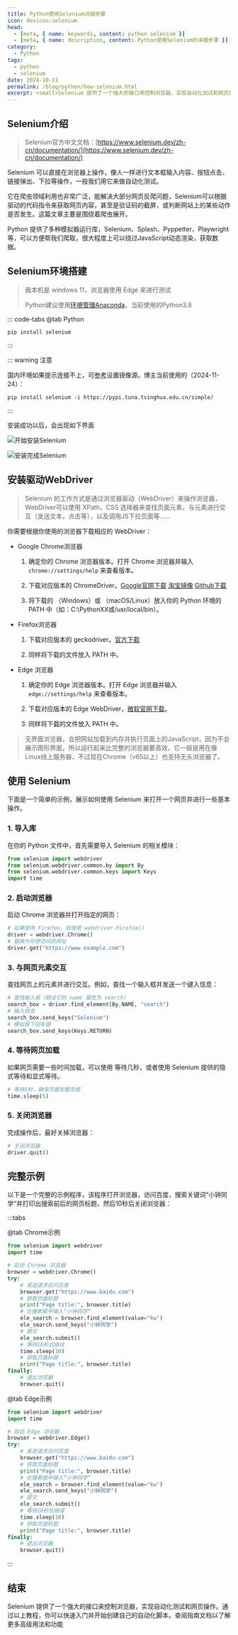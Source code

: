 ```yaml
---
title: Python使用Selenium详细步骤
icon: devicon:selenium
head:
  - [meta, { name: keywords, content: python selenium }]
  - [meta, { name: description, content: Python使用Selenium的详细步骤 }]
category:
  - Python
tags:
  - python
  - selenium
date: 2024-10-21
permalink: /blog/python/how-selenium.html
excerpt: <small>Selenium 提供了一个强大的接口来控制浏览器，实现自动化测试和网页操作。</small>
---
```


## Selenium介绍

> Selenium官方中文文档：[https://www.selenium.dev/zh-cn/documentation/](https://www.selenium.dev/zh-cn/documentation/)

Selenium 可以直接在浏览器上操作，像人一样进行文本框输入内容、按钮点击、链接弹出、下拉等操作，一般我们用它来做自动化测试。

它在爬虫领域利用也非常广泛，能解决大部分网页反爬问题，Selenium可以根据驱动的代码指令来获取网页内容，甚至是验证码的截屏，或判断网站上的某些动作是否发生。这篇文章主要是围绕着爬虫展开。

Python 提供了多种模拟器运行库，Selenium、Splash、Pyppetter、Playwright 等，可以方便帮我们爬取，很大程度上可以绕过JavaScript动态渲染，获取数据。


## Selenium环境搭建 ##

> 我本机是 windows 11，浏览器使用 Edge 来进行测试
>
> Python建议使用[环境管理Anaconda](20241124-how-anaconda.md)，当前使用的Python3.8

::: code-tabs
@tab Python

```sh:no-line-numbers
pip install selenium
```

:::

::: warning 注意

国内环境如果提示连接不上，可[参考](20241124-set-mirror.md)设置镜像源。博主当前使用的（2024-11-24）： 

```sh:no-line-numbers
pip install selenium -i https://pypi.tuna.tsinghua.edu.cn/simple/
```

:::

安装成功以后，会出现如下界面

![开始安装Selenium](/assets/python/selenium/01-install-start.png "开始安装Selenium")

![安装完成Selenium](/assets/python/selenium/01-install-finish.png "安装完成Selenium")

## 安装驱动WebDriver ##

> Selenium 的工作方式是通过浏览器驱动（WebDriver）来操作浏览器，WebDriver可以使用 XPath，CSS 选择器来查找页面元素，与元素进行交互（发送文本，点击等），以及调用JS下拉页面等......
 
你需要根据你使用的浏览器下载相应的 WebDriver：

- Google Chrome浏览器

  1. 确定你的 Chrome 浏览器版本。打开 Chrome 浏览器并输入 `chrome://settings/help` 来查看版本。

  2. 下载对应版本的 ChromeDriver。[Google官网下载](https://sites.google.com/chromium.org/driver/downloads) [淘宝镜像](https://npmmirror.com/package/chromedriver/versions) [Github下载](https://googlechromelabs.github.io/chrome-for-testing/#stable)

  3. 将下载的 （Windows）或 （macOS/Linux）放入你的 Python 环境的 PATH 中（如：C:\PythonXX或/usr/local/bin）。

- Firefox浏览器

  1. 下载对应版本的 geckodriver。[官方下载](https://github.com/mozilla/geckodriver/releases)

  2. 同样将下载的文件放入 PATH 中。

- Edge 浏览器

  1. 确定你的 Edge 浏览器版本。打开 Edge 浏览器并输入 `edge://settings/help` 来查看版本。

  1. 下载对应版本的 Edge WebDriver，[微软官网下载](https://developer.microsoft.com/en-us/microsoft-edge/tools/webdriver/#downloads)。

  2. 同样将下载的文件放入 PATH 中。

> 无界面浏览器，会把网站加载到内存并执行页面上的JavaScript，因为不会展示图形界面，所以运行起来比完整的浏览器要高效，它一般是用在像Linux线上服务器，不过现在Chrome（v65以上）也支持无头浏览器了。

## 使用 Selenium ##

下面是一个简单的示例，展示如何使用 Selenium 来打开一个网页并进行一些基本操作。

### 1. 导入库

在你的 Python 文件中，首先需要导入 Selenium 的相关模块：

```py
from selenium import webdriver
from selenium.webdriver.common.by import By
from selenium.webdriver.common.keys import Keys
import time
```

### 2. 启动浏览器

启动 Chrome 浏览器并打开指定的网页：

```py
# 如果使用 Firefox，则使用 webdriver.Firefox()
driver = webdriver.Chrome()
# 替换为你想访问的网址
driver.get("https://www.example.com")
```

### 3. 与网页元素交互

查找网页上的元素并进行交互。例如，查找一个输入框并发送一个键入信息：

```py
# 查找输入框（假设它的 name 属性为 search）
search_box = driver.find_element(By.NAME, "search")
# 输入信息
search_box.send_keys("Selenium")
# 模拟按下回车键
search_box.send_keys(Keys.RETURN)
```

### 4. 等待网页加载

如果网页需要一些时间加载，可以使用  等待几秒，或者使用 Selenium 提供的隐式等待和显式等待。

```py
# 等待5秒，确保页面加载完成
time.sleep(5)
```

### 5. 关闭浏览器

完成操作后，最好关掉浏览器：

```py
# 关闭浏览器
driver.quit()
```

## 完整示例

以下是一个完整的示例程序，该程序打开浏览器，访问百度，搜索关键词“小钟同学”并打印出搜索前后的网页标题，然后10秒后关闭浏览器：

:::tabs

@tab Chrome示例

```py
from selenium import webdriver
import time

# 启动 Chrome 浏览器
browser = webdriver.Chrome()
try:
    # 发送请求访问百度
    browser.get("https://www.baidu.com")
    # 获取页面标题
    print("Page title:", browser.title)
    # 在搜索框中输入“小钟同学”
    ele_search = browser.find_element(value="kw")
    ele_search.send_keys("小钟同学")
    # 提交
    ele_search.submit()
    # 等待10秒后继续
    time.sleep(10)
    # 获取页面标题
    print("Page title:", browser.title)
finally:
    # 退出浏览器
    browser.quit()
```

@tab Edge示例

```py
from selenium import webdriver
import time

# 启动 Edge 浏览器
browser = webdriver.Edge()
try:
    # 发送请求访问百度
    browser.get("https://www.baidu.com")
    # 获取页面标题
    print("Page title:", browser.title)
    # 在搜索框中输入“小钟同学”
    ele_search = browser.find_element(value="kw")
    ele_search.send_keys("小钟同学")
    # 提交
    ele_search.submit()
    # 等待10秒后继续
    time.sleep(10)
    # 获取页面标题
    print("Page title:", browser.title)
finally:
    # 退出浏览器
    browser.quit()
```

:::

## 结束

Selenium 提供了一个强大的接口来控制浏览器，实现自动化测试和网页操作。通过以上教程，你可以快速入门并开始创建自己的自动化脚本。查阅指南文档以了解更多高级用法和功能
